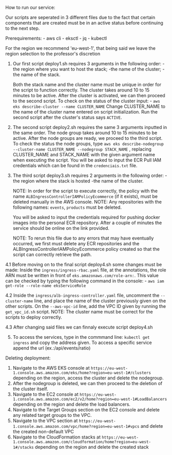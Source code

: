 How to run our service:

Our scripts are seperated in 3 different files due to the fact that certain components that are created must be in an active status
before continuing to the next step.

Prerequirements:
	- aws cli
	- eksctl
	- jq
	- kubectl


For the region we recommend 'eu-west-1', that being said we leave the region selection to the professor's discretion

1. Our first script deploy1.sh requires 3 arguments in the following order: 
	-the region where you want to host the stack; 
	-the name of the cluster; 
	-the name of the stack. 
	
	Both the stack name and the cluster name must be unique in order for the script to function correctly.
    	The cluster takes around 10 to 15 minutes to be active. After the cluster is activated, we can then proceed to the second script.
	To check on the status of the cluster input: 
		-  `aws eks describe-cluster --name CLUSTER_NAME`
	Change CLUSTER_NAME to the name of the cluster name entered on script initialization. 
	Run the second script after the cluster's status says `ACTIVE`.

2. The second script deploy2.sh requires the same 3 arguments inputted in the same order.
    The node group takes around 10 to 15 minutes to be active. After the node groups are ready, we proceed to the third script.
    To check the status the node groups, type `aws eks describe-nodegroup --cluster-name CLUSTER_NAME --nodegroup STACK_NAME` , replacing CLUSTER_NAME and STACK_NAME with the given argument name when executing the script.
    You will be asked to input the ECR Pull IAM credentials which can be found in the `credenciais.txt` file.

3. The third script deploy3.sh requires 2 arguments in the following order: 
	-the region where the stack is hosted
	-the name of the cluster.

	NOTE: In order for the script to execute correctly, the policy with the name `ALBIngressControllerIAMPolicyEcommerce` (if it exists), must be deleted manually in the AWS console.
	NOTE: Any repositories with the following names: `events`, `products` must be deleted.

	You will be asked to input the credentials required for pushing docker images into the personal ECR repository.
	After a couple of minutes the service should be online on the link provided.
	
	NOTE: To rerun this file due to any errors that may have eventually occurred, we first must delete any ECR repositories and the ALBIngressControllerIAMPolicyEcommerce policy created so that the script can correctly retrieve the path.
	
4.1 Before moving on to the final script deploy4.sh some changes must be made:
	Inside the `ingress/ingress-rbac.yaml` file, at the annotations, the role ARN must be written in front of  `eks.amazonaws.com/role-arn:`. This value can be checked by typing the following command in the console:
		- `aws iam get-role --role-name eksServiceRole`

4.2 Inside the `ingress/alb-ingress-controller.yaml` file, uncomment the `--cluster-name` line, and place the name of the cluster previously given on the other scripts. On the `--aws-vpc-id` line, add the VPC ID given by running the `get_vpc_id.sh` script.
NOTE: The cluster name must be correct for the scripts to deploy correctly.

4.3 After changing said files we can finnaly execute script deploy4.sh

5. To access the services, type in the commmand line: `kubectl get ingress` and copy the address given. To access a specific service append the url (ex.:/api/events/ratio)

Deleting deployment:

1. Navigate to the AWS EKS console at `https://eu-west-1.console.aws.amazon.com/eks/home?region=eu-west-1#/clusters` depending on the region, access the cluster and delete the nodegroup.
2. After the nodegroup is deleted, we can then proceed to the deletion of the cluster itself.
3. Navigate to the EC2 console at `https://eu-west-1.console.aws.amazon.com/ec2/v2/home?region=eu-west-1#LoadBalancers` depending on the region and delete the load balancers.
4. Navigate to the Target Groups section on the EC2 console and delete any related target groups to the VPC.
4. Navigate to the VPC section at `https://eu-west-1.console.aws.amazon.com/vpc/home?region=eu-west-1#vpcs` and delete the created non-default VPC
5. Navigate to the CloudFormation stacks at `https://eu-west-1.console.aws.amazon.com/cloudformation/home?region=eu-west-1#/stacks` depending on the region and delete the created stack

